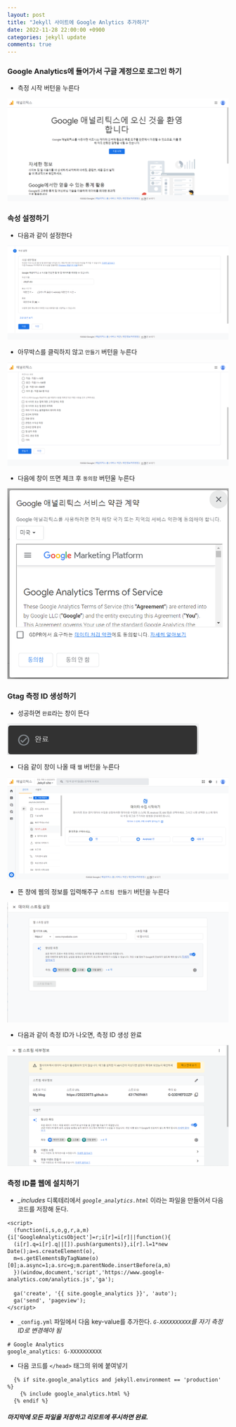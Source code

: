 ```yaml
---
layout: post
title: "Jekyll 사이트에 Google Anlytics 추가하기"
date: 2022-11-28 22:00:00 +0900
categories: jekyll update
comments: true
---
```



### Google Analytics에 들어가서 구글 계정으로 로그인 하기

- 측정 시작 버턴을 누른다

![screenshot4](https://raw.githubusercontent.com/20223073/20223073.github.io/main/public/screenshot4.png)

### 속성 설정하기

- 다음과 같이 설정한다

![screenshot5](https://raw.githubusercontent.com/20223073/20223073.github.io/main/public/screenshot5.png)

- 아무박스를 클릭하지 않고 `만들기` 버턴을 누른다

![screenshot6](https://raw.githubusercontent.com/20223073/20223073.github.io/main/public/screenshot6.png)

- 다음에 창이 뜨면 체크 후 `동의함` 버턴울 누른다

![screenshot7](https://raw.githubusercontent.com/20223073/20223073.github.io/main/public/screenshot7.png)


### Gtag 측정 ID 생성하기

- 성공하면 `완료`라는 창이 뜬다

![screenshot8](https://raw.githubusercontent.com/20223073/20223073.github.io/main/public/screenshot8.png)

- 다음 같이 창이 나올 때 `웹` 버턴을 누른다

![screenshot9](https://raw.githubusercontent.com/20223073/20223073.github.io/main/public/screenshot9.png)

- 뜬 창에 웹의 정보를 입력해주구 `스트림 만들기` 버턴을 누른다

![screenshot10](https://raw.githubusercontent.com/20223073/20223073.github.io/main/public/screenshot10.png)

- 다음과 같이 측정 ID가 나오면, 측정 ID 생성 완료

![screenshot11](https://raw.githubusercontent.com/20223073/20223073.github.io/main/public/screenshot11.png)

### 측정 ID를 웹에 설치하기

- *_includes* 디록테리에서 *`google_analytics.html`* 이라는 파일을 만들어서 다음 코드를 저장해 둔다.

```
<script>
  (function(i,s,o,g,r,a,m){i['GoogleAnalyticsObject']=r;i[r]=i[r]||function(){
  (i[r].q=i[r].q||[]).push(arguments)},i[r].l=1*new Date();a=s.createElement(o),
  m=s.getElementsByTagName(o)[0];a.async=1;a.src=g;m.parentNode.insertBefore(a,m)
  })(window,document,'script','https://www.google-analytics.com/analytics.js','ga');

  ga('create', '{{ site.google_analytics }}', 'auto');
  ga('send', 'pageview');
</script>
```

- `_config.yml` 파일에서 다음 key-value를 추가한다.
*`G-XXXXXXXXXX`를 자기 측정 ID로 변경해야 됨*
```
# Google Analytics
google_analytics: G-XXXXXXXXXX
```

- 다음 코드를 `</head>` 태그의 위에 붙여넣기
```
  {% if site.google_analytics and jekyll.environment == 'production' %}
    {% include google_analytics.html %}
  {% endif %}
```

##### 마지막에 모든 파일을 저장하고 리모트에 푸시하면 완료.
